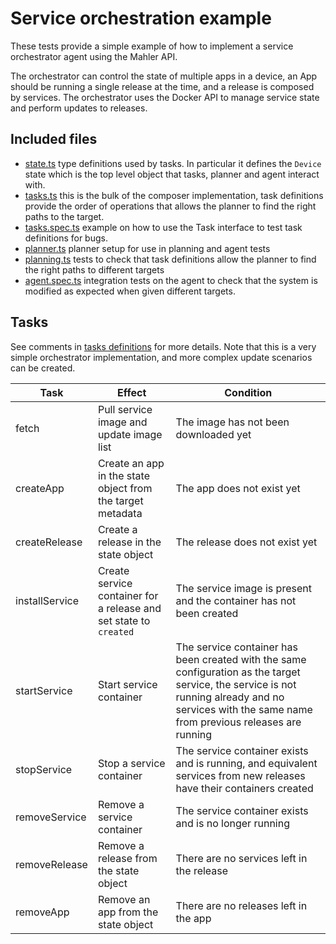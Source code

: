 # Service orchestration example

These tests provide a simple example of how to implement a service orchestrator agent using the Mahler API.

The orchestrator can control the state of multiple apps in a device, an App should be running a single release at the time, and a release is composed by services. The orchestrator uses the Docker API to manage service state and perform updates to releases.

## Included files

- [state.ts](./state.ts) type definitions used by tasks. In particular it defines the `Device` state which is the top level object that tasks, planner and agent interact with.
- [tasks.ts](./tasks.ts) this is the bulk of the composer implementation, task definitions provide the order of operations
  that allows the planner to find the right paths to the target.
- [tasks.spec.ts](./tasks.spec.ts) example on how to use the Task interface to test task definitions for bugs.
- [planner.ts](./planner.ts) planner setup for use in planning and agent tests
- [planning.ts](./planning.spec.ts) tests to check that task definitions allow the planner to find the right paths to different targets
- [agent.spec.ts](./agent.spec.ts) integration tests on the agent to check that the system is modified as expected when given different targets.

## Tasks

See comments in [tasks definitions](./tasks.ts) for more details. Note that this is a very simple orchestrator implementation, and more complex update scenarios can be created.

| Task           | Effect                                                            | Condition                                                                                                                                                                                          |
| -------------- | ----------------------------------------------------------------- | -------------------------------------------------------------------------------------------------------------------------------------------------------------------------------------------------- |
| fetch          | Pull service image and update image list                          | The image has not been downloaded yet                                                                                                                                                              |
| createApp      | Create an app in the state object from the target metadata        | The app does not exist yet                                                                                                                                                                         |
| createRelease  | Create a release in the state object                              | The release does not exist yet                                                                                                                                                                     |
| installService | Create service container for a release and set state to `created` | The service image is present and the container has not been created                                                                                                                                |
| startService   | Start service container                                           | The service container has been created with the same configuration as the target service, the service is not running already and no services with the same name from previous releases are running |
| stopService    | Stop a service container                                          | The service container exists and is running, and equivalent services from new releases have their containers created                                                                               |
| removeService  | Remove a service container                                        | The service container exists and is no longer running                                                                                                                                              |
| removeRelease  | Remove a release from the state object                            | There are no services left in the release                                                                                                                                                          |
| removeApp      | Remove an app from the state object                               | There are no releases left in the app                                                                                                                                                              |
